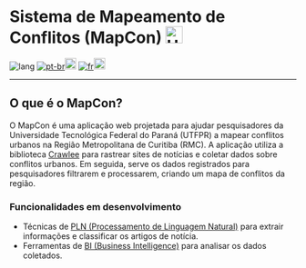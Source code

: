 # Sistema de Mapeamento de Conflitos (MapCon) <img src="https://raw.githubusercontent.com/stevenrskelton/flag-icon/master/png/75/country-4x3/br.png" alt="US Flag" height="30"/>

![lang](https://img.shields.io/badge/Idioma:-blue)
[![pt-br](https://img.shields.io/badge/English-darkblue)<img src="https://raw.githubusercontent.com/stevenrskelton/flag-icon/master/png/75/country-4x3/us.png" alt="US Flag" height="20"/>](README.md)
[![fr](https://img.shields.io/badge/Français-darkred)<img src="https://raw.githubusercontent.com/stevenrskelton/flag-icon/master/png/75/country-4x3/fr.png" alt="US Flag" height="20"/>](README.fr.md)

---

## O que é o MapCon?

O MapCon é uma aplicação web projetada para ajudar pesquisadores da Universidade Tecnológica Federal do Paraná (UTFPR) a mapear conflitos urbanos na Região Metropolitana de Curitiba (RMC). A aplicação utiliza a biblioteca [Crawlee](https://crawlee.dev/) para rastrear sites de notícias e coletar dados sobre conflitos urbanos. Em seguida, serve os dados registrados para pesquisadores filtrarem e processarem, criando um mapa de conflitos da região.

### Funcionalidades em desenvolvimento

- Técnicas de [PLN (Processamento de Linguagem Natural)](https://www.oracle.com/br/artificial-intelligence/what-is-natural-language-processing/) para extrair informações e classificar os artigos de notícia.
- Ferramentas de [BI (Business Intelligence)](https://www.tableau.com/pt-br/learn/articles/business-intelligence) para analisar os dados coletados.
